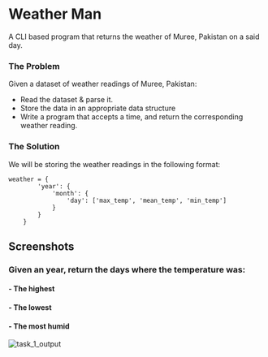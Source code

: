 # Weather Man 
A CLI based program that returns the weather of Muree, Pakistan on a said day.

### The Problem

Given a dataset of weather readings of Muree, Pakistan:

- Read the dataset & parse it.
- Store the data in an appropriate data structure
- Write a program that accepts a time, and return the corresponding weather reading.

### The Solution

We will be storing the weather readings in the following format:

```
weather = {
        'year': {
            'month': {
                'day': ['max_temp', 'mean_temp', 'min_temp']
            }
        }
    }
```


## Screenshots
### Given an year, return the days where the temperature was:
#### - The highest
#### - The lowest
#### - The most humid
![task_1_output](https://github.com/saadberry/weather-man-cli/assets/15974895/f25ef5cb-3692-438d-ba88-73b2f3b7466b)
